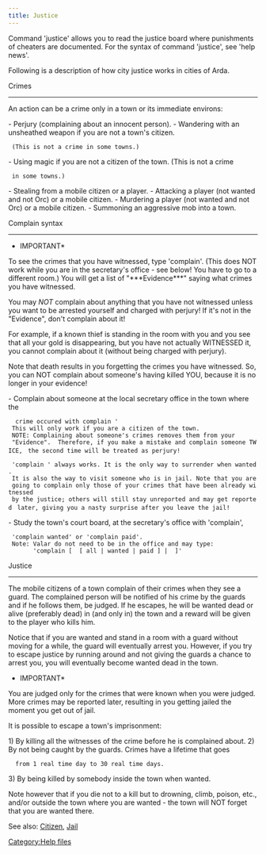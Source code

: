 ```yaml
---
title: Justice
---
```


Command 'justice' allows you to read the justice board where punishments
of cheaters are documented. For the syntax of command 'justice', see
'help news'.

Following is a description of how city justice works in cities of Arda.

Crimes

------------------------------------------------------------------------

An action can be a crime only in a town or its immediate environs:

\- Perjury (complaining about an innocent person). - Wandering with an
unsheathed weapon if you are not a town's citizen.

` (This is not a crime in some towns.)`

\- Using magic if you are not a citizen of the town. (This is not a
crime

` in some towns.)`

\- Stealing from a mobile citizen or a player. - Attacking a player (not
wanted and not Orc) or a mobile citizen. - Murdering a player (not
wanted and not Orc) or a mobile citizen. - Summoning an aggressive mob
into a town.

Complain syntax

------------------------------------------------------------------------

- IMPORTANT\*

To see the crimes that you have witnessed, type 'complain'. (This does
NOT work while you are in the secretary's office - see below! You have
to go to a different room.) You will get a list of
"\*\*\*Evidence\*\*\*" saying what crimes you have witnessed.

You may _NOT_ complain about anything that you have not witnessed
unless you want to be arrested yourself and charged with perjury! If
it's not in the "Evidence", don't complain about it!

For example, if a known thief is standing in the room with you and you
see that all your gold is disappearing, but you have not actually
WITNESSED it, you cannot complain about it (without being charged with
perjury).

Note that death results in you forgetting the crimes you have witnessed.
So, you can NOT complain about someone's having killed YOU, because it
is no longer in your evidence!

\- Complain about someone at the local secretary office in the town
where the

`  crime occured with complain `<person>`'`
` This will only work if you are a citizen of the town.`
` NOTE: Complaining about someone's crimes removes them from your`
` "Evidence".  Therefore, if you make a mistake and complain someone TWICE,`
` the second time will be treated as perjury!`

` 'complain `<me>`' always works. It is the only way to surrender when wanted.`
` It is also the way to visit someone who is in jail. Note that you are`
` going to complain only those of your crimes that have been already witnessed`
` by the justice; others will still stay unreported and may get reported`
` later, giving you a nasty surprise after you leave the jail!`

\- Study the town's court board, at the secretary's office with
'complain',

` 'complain wanted' or 'complain paid'.`
` Note: Valar do not need to be in the office and may type:`
`       'complain [ `<town>` [ all | wanted | paid ] | `<someone>` ]'`

Justice

------------------------------------------------------------------------

The mobile citizens of a town complain of their crimes when they see a
guard. The complained person will be notified of his crime by the guards
and if he follows them, be judged. If he escapes, he will be wanted dead
or alive (preferably dead) in (and only in) the town and a reward will
be given to the player who kills him.

Notice that if you are wanted and stand in a room with a guard without
moving for a while, the guard will eventually arrest you. However, if
you try to escape justice by running around and not giving the guards a
chance to arrest you, you will eventually become wanted dead in the
town.

- IMPORTANT\*

You are judged only for the crimes that were known when you were judged.
More crimes may be reported later, resulting in you getting jailed the
moment you get out of jail.

It is possible to escape a town's imprisonment:

1\) By killing all the witnesses of the crime before he is complained
about. 2) By not being caught by the guards. Crimes have a lifetime that
goes

`  from 1 real time day to 30 real time days.`

3\) By being killed by somebody inside the town when wanted.

Note however that if you die not to a kill but to drowning, climb,
poison, etc., and/or outside the town where you are wanted - the town
will NOT forget that you are wanted there.

See also: [Citizen](Citizen "wikilink"), [Jail](Jail "wikilink")

[Category:Help files](Category:Help_files "wikilink")